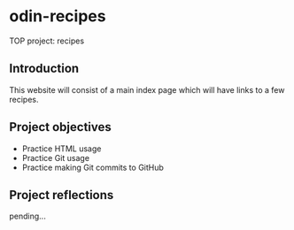 # odin-recipes
TOP project: recipes

## Introduction
This website will consist of a main index page which will have links to a few recipes.

## Project objectives
- Practice HTML usage
- Practice Git usage
- Practice making Git commits to GitHub

## Project reflections
pending...